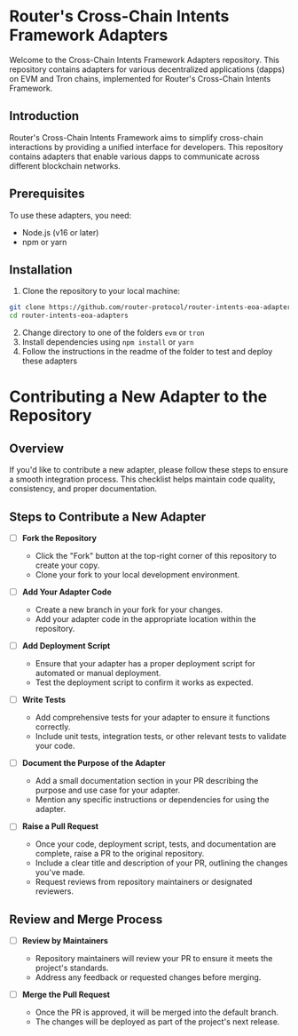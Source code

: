 # Router's Cross-Chain Intents Framework Adapters

Welcome to the Cross-Chain Intents Framework Adapters repository. This repository contains adapters for various decentralized applications (dapps) on EVM and Tron chains, implemented for Router's Cross-Chain Intents Framework.

## Introduction

Router's Cross-Chain Intents Framework aims to simplify cross-chain interactions by providing a unified interface for developers. This repository contains adapters that enable various dapps to communicate across different blockchain networks.

## Prerequisites

To use these adapters, you need:

- Node.js (v16 or later)
- npm or yarn

## Installation

1. Clone the repository to your local machine:

```bash
git clone https://github.com/router-protocol/router-intents-eoa-adapters.git
cd router-intents-eoa-adapters
```

2. Change directory to one of the folders `evm` or `tron`
3. Install dependencies using `npm install` or `yarn`
4. Follow the instructions in the readme of the folder to test and deploy these adapters

# Contributing a New Adapter to the Repository

## Overview

If you'd like to contribute a new adapter, please follow these steps to ensure a smooth integration process. This checklist helps maintain code quality, consistency, and proper documentation.

## Steps to Contribute a New Adapter

- [ ] **Fork the Repository**

  - Click the "Fork" button at the top-right corner of this repository to create your copy.
  - Clone your fork to your local development environment.

- [ ] **Add Your Adapter Code**

  - Create a new branch in your fork for your changes.
  - Add your adapter code in the appropriate location within the repository.

- [ ] **Add Deployment Script**

  - Ensure that your adapter has a proper deployment script for automated or manual deployment.
  - Test the deployment script to confirm it works as expected.

- [ ] **Write Tests**

  - Add comprehensive tests for your adapter to ensure it functions correctly.
  - Include unit tests, integration tests, or other relevant tests to validate your code.

- [ ] **Document the Purpose of the Adapter**

  - Add a small documentation section in your PR describing the purpose and use case for your adapter.
  - Mention any specific instructions or dependencies for using the adapter.

- [ ] **Raise a Pull Request**
  - Once your code, deployment script, tests, and documentation are complete, raise a PR to the original repository.
  - Include a clear title and description of your PR, outlining the changes you've made.
  - Request reviews from repository maintainers or designated reviewers.

## Review and Merge Process

- [ ] **Review by Maintainers**

  - Repository maintainers will review your PR to ensure it meets the project's standards.
  - Address any feedback or requested changes before merging.

- [ ] **Merge the Pull Request**
  - Once the PR is approved, it will be merged into the default branch.
  - The changes will be deployed as part of the project's next release.
